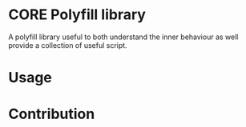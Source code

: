 # CORE Polyfill library
A polyfill library useful to both understand the inner behaviour as well provide a collection of useful script.

# Usage

# Contribution

